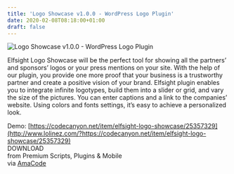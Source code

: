 ```yaml
---
title: 'Logo Showcase v1.0.0 - WordPress Logo Plugin'
date: 2020-02-08T08:18:00+01:00
draft: false
---
```


![Logo Showcase v1.0.0 - WordPress Logo Plugin](http://www.codelist.cc/uploads/posts/2020-02/1581145478_logo-showcase.jpg "Logo Showcase v1.0.0 - WordPress Logo Plugin")  
  
Elfsight Logo Showcase will be the perfect tool for showing all the partners’ and sponsors’ logos or your press mentions on your site. With the help of our plugin, you provide one more proof that your business is a trustworthy partner and create a positive vision of your brand. Elfsight plugin enables you to integrate infinite logotypes, build them into a slider or grid, and vary the size of the pictures. You can enter captions and a link to the companies’ website. Using colors and fonts settings, it’s easy to achieve a personalized look.  
  
Demo: [https://codecanyon.net/item/elfsight-logo-showcase/25357329](http://www.lolinez.com/?https://codecanyon.net/item/elfsight-logo-showcase/25357329)  
DOWNLOAD  
from Premium Scripts, Plugins & Mobile  
via [AmaCode](https://amazcode.ooo)